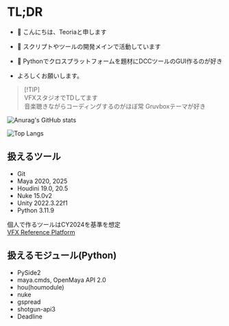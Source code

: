# TL;DR

- 👋 こんにちは、Teoriaと申します
- 👀 スクリプトやツールの開発メインで活動しています
- 🤟 Pythonでクロスプラットフォームを題材にDCCツールのGUI作るのが好き

- よろしくお願いします。

> [!TIP]\
> VFXスタジオでTDしてます\
> 音楽聴きながらコーディングするのがほぼ常
> Gruvboxテーマが好き

![Anurag's GitHub stats](https://github-readme-stats.vercel.app/api?username=Teoria-D&show_icons=true&theme=gruvbox)

![Top Langs](https://github-readme-stats.vercel.app/api/top-langs/?username=Teoria-D&layout=compact&theme=gruvbox
)

## 扱えるツール

- Git
- Maya 2020, 2025
- Houdini 19.0, 20.5
- Nuke 15.0v2
- Unity 2022.3.22f1
- Python 3.11.9

個人で作るツールはCY2024を基準を想定\
[VFX Reference Platform](https://vfxplatform.com/)

## 扱えるモジュール(Python)

- PySide2
- maya.cmds, OpenMaya API 2.0
- hou(houmodule)
- nuke
- gspread
- shotgun-api3
- Deadline
